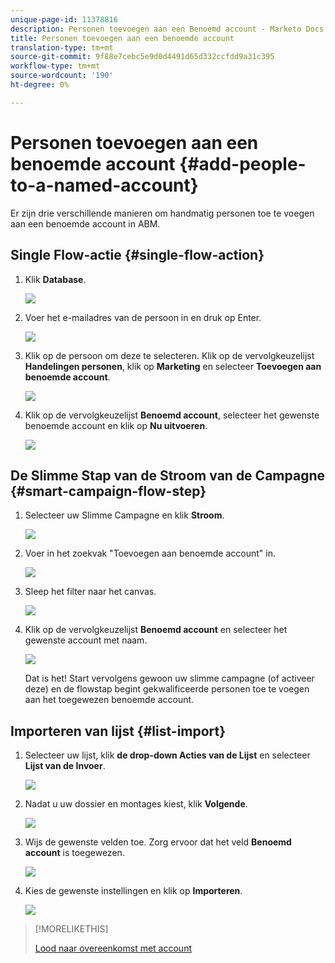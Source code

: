 ```yaml
---
unique-page-id: 11378816
description: Personen toevoegen aan een Benoemd account - Marketo Docs - Productdocumentatie
title: Personen toevoegen aan een benoemde account
translation-type: tm+mt
source-git-commit: 9f88e7cebc5e9d0d4491d65d332ccfdd9a31c395
workflow-type: tm+mt
source-wordcount: '190'
ht-degree: 0%

---
```



# Personen toevoegen aan een benoemde account {#add-people-to-a-named-account}

Er zijn drie verschillende manieren om handmatig personen toe te voegen aan een benoemde account in ABM.

## Single Flow-actie {#single-flow-action}

1. Klik **Database**.

   ![](assets/one-2.png)

1. Voer het e-mailadres van de persoon in en druk op Enter.

   ![](assets/two.png)

1. Klik op de persoon om deze te selecteren. Klik op de vervolgkeuzelijst **Handelingen personen**, klik op **Marketing** en selecteer **Toevoegen aan benoemde account**.

   ![](assets/three.png)

1. Klik op de vervolgkeuzelijst **Benoemd account**, selecteer het gewenste benoemde account en klik op **Nu uitvoeren**.

   ![](assets/four.png)

## De Slimme Stap van de Stroom van de Campagne {#smart-campaign-flow-step}

1. Selecteer uw Slimme Campagne en klik **Stroom**.

   ![](assets/five.png)

1. Voer in het zoekvak &quot;Toevoegen aan benoemde account&quot; in.

   ![](assets/six.png)

1. Sleep het filter naar het canvas.

   ![](assets/seven.png)

1. Klik op de vervolgkeuzelijst **Benoemd account** en selecteer het gewenste account met naam.

   ![](assets/eight.png)

   Dat is het! Start vervolgens gewoon uw slimme campagne (of activeer deze) en de flowstap begint gekwalificeerde personen toe te voegen aan het toegewezen benoemde account.

## Importeren van lijst {#list-import}

1. Selecteer uw lijst, klik **de drop-down Acties van de Lijst** en selecteer **Lijst van de Invoer**.

   ![](assets/nine.png)

1. Nadat u uw dossier en montages kiest, klik **Volgende**.

   ![](assets/ten.png)

1. Wijs de gewenste velden toe. Zorg ervoor dat het veld **Benoemd account** is toegewezen.

   ![](assets/eleven.png)

1. Kies de gewenste instellingen en klik op **Importeren**.

   ![](assets/twelve.png)

>[!MORELIKETHIS]
>
>[Lood naar overeenkomst met account](/help/marketo/product-docs/target-account-management/target/named-accounts/lead-to-account-matching.md)
